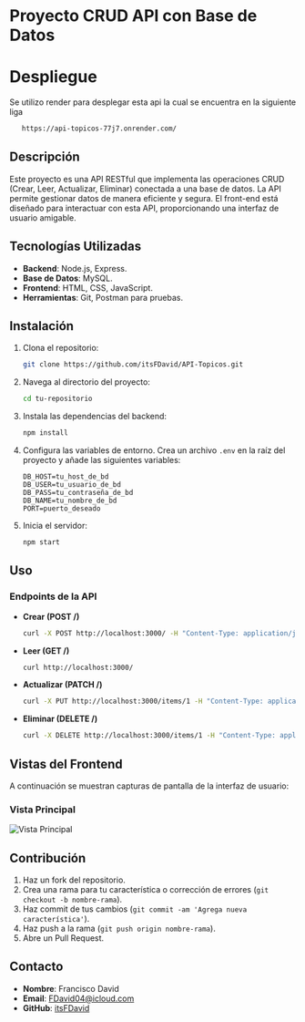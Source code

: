 # Proyecto CRUD API con Base de Datos

# Despliegue
Se utilizo render para desplegar esta api la cual se encuentra en la siguiente liga
```bash
   https://api-topicos-77j7.onrender.com/
```

## Descripción

Este proyecto es una API RESTful que implementa las operaciones CRUD (Crear, Leer, Actualizar, Eliminar) conectada a una base de datos. La API permite gestionar datos de manera eficiente y segura. El front-end está diseñado para interactuar con esta API, proporcionando una interfaz de usuario amigable.

## Tecnologías Utilizadas

- **Backend**: Node.js, Express.
- **Base de Datos**: MySQL.
- **Frontend**: HTML, CSS, JavaScript.
- **Herramientas**: Git, Postman para pruebas.

## Instalación

1. Clona el repositorio:
    ```bash
    git clone https://github.com/itsFDavid/API-Topicos.git
    ```
2. Navega al directorio del proyecto:
    ```bash
    cd tu-repositorio
    ```
3. Instala las dependencias del backend:
    ```bash
    npm install
    ```
4. Configura las variables de entorno. Crea un archivo `.env` en la raíz del proyecto y añade las siguientes variables:
    ```env
    DB_HOST=tu_host_de_bd
    DB_USER=tu_usuario_de_bd
    DB_PASS=tu_contraseña_de_bd
    DB_NAME=tu_nombre_de_bd
    PORT=puerto_deseado
    ```
5. Inicia el servidor:
    ```bash
    npm start
    ```

## Uso

### Endpoints de la API

- **Crear (POST /)**
    ```bash
    curl -X POST http://localhost:3000/ -H "Content-Type: application/json" -d '{"nombre": "Juan"}'
    ```

- **Leer (GET /)**
    ```bash
    curl http://localhost:3000/
    ```

- **Actualizar (PATCH /)**
    ```bash
    curl -X PUT http://localhost:3000/items/1 -H "Content-Type: application/json" -d '{"nombre": "David", "id": 1}'
    ```

- **Eliminar (DELETE /)**
    ```bash
    curl -X DELETE http://localhost:3000/items/1 -H "Content-Type: application/json" -d '{"id": 1}'
    ```

## Vistas del Frontend

A continuación se muestran capturas de pantalla de la interfaz de usuario:

### Vista Principal
![Vista Principal](imgProject/pageIndex.png)


## Contribución

1. Haz un fork del repositorio.
2. Crea una rama para tu característica o corrección de errores (`git checkout -b nombre-rama`).
3. Haz commit de tus cambios (`git commit -am 'Agrega nueva característica'`).
4. Haz push a la rama (`git push origin nombre-rama`).
5. Abre un Pull Request.


## Contacto

- **Nombre**: Francisco David
- **Email**: FDavid04@icloud.com
- **GitHub**: [itsFDavid](https://github.com/itsFDavid)

